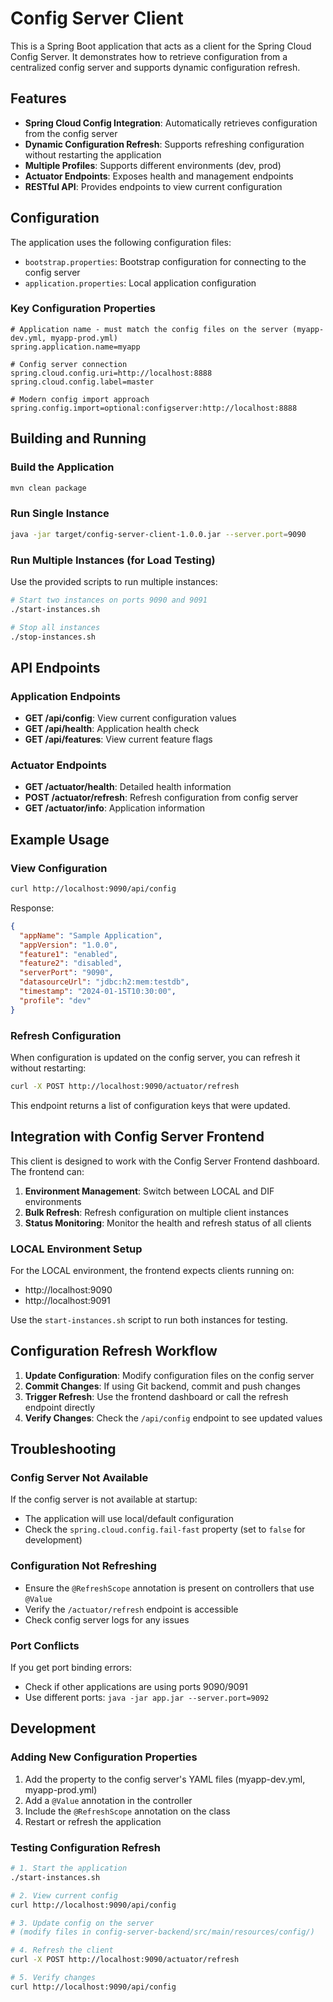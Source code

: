 # Config Server Client

This is a Spring Boot application that acts as a client for the Spring Cloud Config Server. It demonstrates how to retrieve configuration from a centralized config server and supports dynamic configuration refresh.

## Features

- **Spring Cloud Config Integration**: Automatically retrieves configuration from the config server
- **Dynamic Configuration Refresh**: Supports refreshing configuration without restarting the application
- **Multiple Profiles**: Supports different environments (dev, prod)
- **Actuator Endpoints**: Exposes health and management endpoints
- **RESTful API**: Provides endpoints to view current configuration

## Configuration

The application uses the following configuration files:

- `bootstrap.properties`: Bootstrap configuration for connecting to the config server
- `application.properties`: Local application configuration

### Key Configuration Properties

```properties
# Application name - must match the config files on the server (myapp-dev.yml, myapp-prod.yml)
spring.application.name=myapp

# Config server connection
spring.cloud.config.uri=http://localhost:8888
spring.cloud.config.label=master

# Modern config import approach
spring.config.import=optional:configserver:http://localhost:8888
```

## Building and Running

### Build the Application

```bash
mvn clean package
```

### Run Single Instance

```bash
java -jar target/config-server-client-1.0.0.jar --server.port=9090
```

### Run Multiple Instances (for Load Testing)

Use the provided scripts to run multiple instances:

```bash
# Start two instances on ports 9090 and 9091
./start-instances.sh

# Stop all instances
./stop-instances.sh
```

## API Endpoints

### Application Endpoints

- **GET /api/config**: View current configuration values
- **GET /api/health**: Application health check
- **GET /api/features**: View current feature flags

### Actuator Endpoints

- **GET /actuator/health**: Detailed health information
- **POST /actuator/refresh**: Refresh configuration from config server
- **GET /actuator/info**: Application information

## Example Usage

### View Configuration

```bash
curl http://localhost:9090/api/config
```

Response:
```json
{
  "appName": "Sample Application",
  "appVersion": "1.0.0",
  "feature1": "enabled",
  "feature2": "disabled",
  "serverPort": "9090",
  "datasourceUrl": "jdbc:h2:mem:testdb",
  "timestamp": "2024-01-15T10:30:00",
  "profile": "dev"
}
```

### Refresh Configuration

When configuration is updated on the config server, you can refresh it without restarting:

```bash
curl -X POST http://localhost:9090/actuator/refresh
```

This endpoint returns a list of configuration keys that were updated.

## Integration with Config Server Frontend

This client is designed to work with the Config Server Frontend dashboard. The frontend can:

1. **Environment Management**: Switch between LOCAL and DIF environments
2. **Bulk Refresh**: Refresh configuration on multiple client instances
3. **Status Monitoring**: Monitor the health and refresh status of all clients

### LOCAL Environment Setup

For the LOCAL environment, the frontend expects clients running on:
- http://localhost:9090
- http://localhost:9091

Use the `start-instances.sh` script to run both instances for testing.

## Configuration Refresh Workflow

1. **Update Configuration**: Modify configuration files on the config server
2. **Commit Changes**: If using Git backend, commit and push changes
3. **Trigger Refresh**: Use the frontend dashboard or call the refresh endpoint directly
4. **Verify Changes**: Check the `/api/config` endpoint to see updated values

## Troubleshooting

### Config Server Not Available

If the config server is not available at startup:
- The application will use local/default configuration
- Check the `spring.cloud.config.fail-fast` property (set to `false` for development)

### Configuration Not Refreshing

- Ensure the `@RefreshScope` annotation is present on controllers that use `@Value`
- Verify the `/actuator/refresh` endpoint is accessible
- Check config server logs for any issues

### Port Conflicts

If you get port binding errors:
- Check if other applications are using ports 9090/9091
- Use different ports: `java -jar app.jar --server.port=9092`

## Development

### Adding New Configuration Properties

1. Add the property to the config server's YAML files (myapp-dev.yml, myapp-prod.yml)
2. Add a `@Value` annotation in the controller
3. Include the `@RefreshScope` annotation on the class
4. Restart or refresh the application

### Testing Configuration Refresh

```bash
# 1. Start the application
./start-instances.sh

# 2. View current config
curl http://localhost:9090/api/config

# 3. Update config on the server
# (modify files in config-server-backend/src/main/resources/config/)

# 4. Refresh the client
curl -X POST http://localhost:9090/actuator/refresh

# 5. Verify changes
curl http://localhost:9090/api/config
```
